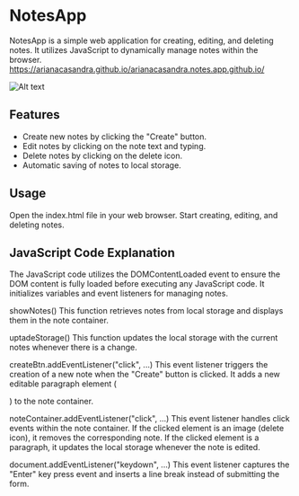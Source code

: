 # NotesApp

NotesApp is a simple web application for creating, editing, and deleting notes. It utilizes JavaScript to dynamically manage notes within the browser.
https://arianacasandra.github.io/arianacasandra.notes.app.github.io/

![Alt text](https://raw.githubusercontent.com/arianacasandra/Javascript/main/Notes/doc/pics.png)


## Features

- Create new notes by clicking the "Create" button.
- Edit notes by clicking on the note text and typing.
- Delete notes by clicking on the delete icon.
- Automatic saving of notes to local storage.

## Usage
Open the index.html file in your web browser.
Start creating, editing, and deleting notes.

## JavaScript Code Explanation
The JavaScript code utilizes the DOMContentLoaded event to ensure the DOM content is fully loaded before executing any JavaScript code. It initializes variables and event listeners for managing notes.

showNotes()
This function retrieves notes from local storage and displays them in the note container.

uptadeStorage()
This function updates the local storage with the current notes whenever there is a change.

createBtn.addEventListener("click", ...)
This event listener triggers the creation of a new note when the "Create" button is clicked. It adds a new editable paragraph element (<p>) to the note container.

noteContainer.addEventListener("click", ...)
This event listener handles click events within the note container. If the clicked element is an image (delete icon), it removes the corresponding note. If the clicked element is a paragraph, it updates the local storage whenever the note is edited.

document.addEventListener("keydown", ...)
This event listener captures the "Enter" key press event and inserts a line break instead of submitting the form.

